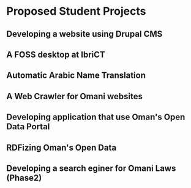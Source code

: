 # Proposed Student Projects

## Developing a website using Drupal CMS

## A FOSS desktop at IbriCT

## Automatic Arabic Name Translation

## A Web Crawler for Omani websites

## Developing application that use Oman's Open Data Portal

## RDFizing Oman's Open Data

## Developing a search eginer for Omani Laws (Phase2)